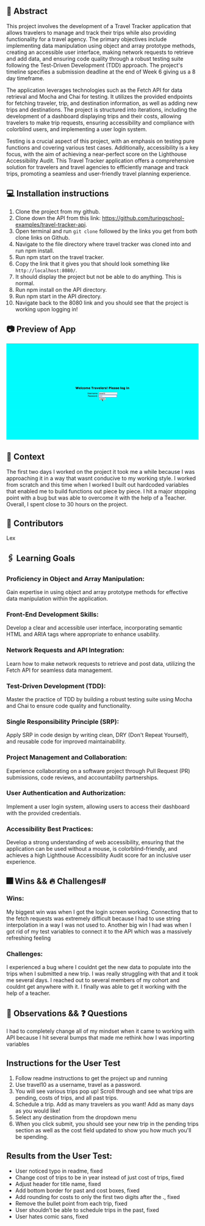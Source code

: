 ## 💭 Abstract
This project involves the development of a Travel Tracker application that allows travelers to manage and track their trips while also providing functionality for a travel agency. The primary objectives include implementing data manipulation using object and array prototype methods, creating an accessible user interface, making network requests to retrieve and add data, and ensuring code quality through a robust testing suite following the Test-Driven Development (TDD) approach. The project's timeline specifies a submission deadline at the end of Week 6 giving us a 8 day timeframe.

The application leverages technologies such as the Fetch API for data retrieval and Mocha and Chai for testing. It utilizes the provided endpoints for fetching traveler, trip, and destination information, as well as adding new trips and destinations. The project is structured into iterations, including the development of a dashboard displaying trips and their costs, allowing travelers to make trip requests, ensuring accessibility and compliance with colorblind users, and implementing a user login system.

Testing is a crucial aspect of this project, with an emphasis on testing pure functions and covering various test cases. Additionally, accessibility is a key focus, with the aim of achieving a near-perfect score on the Lighthouse Accessibility Audit. This Travel Tracker application offers a comprehensive solution for travelers and travel agencies to efficiently manage and track trips, promoting a seamless and user-friendly travel planning experience.

## 💻 Installation instructions
1. Clone the project from my github.
2. Clone down the API from this link: https://github.com/turingschool-examples/travel-tracker-api.
3. Open terminal and run `git clone` followed by the links you get from both clone links on Github.
4. Navigate to the file directory where travel tracker was cloned into and run npm install.
5. Run npm start on the travel tracker. 
6. Copy the link that it gives you that should look something like `http://localhost:8080/`.
7. It should display the project but not be able to do anything. This is normal.
8. Run npm install on the API directory.
9. Run npm start in the API directory.
10. Navigate back to the 8080 link and you should see that the project is working upon logging in! 

## 📷 Preview of App
![sample video of the project](https://github.com/Jesuitman/m2-travel-tracker/blob/main/Travel%20Tracker%20gif.gif)
## 🍎 Context
The first two days I worked on the project it took me a while because I was approaching it in a way that wasnt conducive to my working style. I worked from scratch and this time when I worked I built out hardcoded variables that enabled me to build functions out piece by piece. I hit a major stopping point with a bug but was able to overcome it with the help of a Teacher. Overall, I spent close to 30 hours on the project.

## 🧠 Contributors
Lex

## 🖇️ Learning Goals
### Proficiency in Object and Array Manipulation: 
Gain expertise in using object and array prototype methods for effective data manipulation within the application.

### Front-End Development Skills: 
Develop a clear and accessible user interface, incorporating semantic HTML and ARIA tags where appropriate to enhance usability.

### Network Requests and API Integration: 
Learn how to make network requests to retrieve and post data, utilizing the Fetch API for seamless data management.

### Test-Driven Development (TDD): 
Master the practice of TDD by building a robust testing suite using Mocha and Chai to ensure code quality and functionality.

### Single Responsibility Principle (SRP): 
Apply SRP in code design by writing clean, DRY (Don't Repeat Yourself), and reusable code for improved maintainability.

### Project Management and Collaboration: 
Experience collaborating on a software project through Pull Request (PR) submissions, code reviews, and accountability partnerships.

### User Authentication and Authorization: 
Implement a user login system, allowing users to access their dashboard with the provided credentials.

### Accessibility Best Practices: 
Develop a strong understanding of web accessibility, ensuring that the application can be used without a mouse, is colorblind-friendly, and achieves a high Lighthouse Accessibility Audit score for an inclusive user experience.

## 🎆 Wins && 🔥 Challenges#
### Wins:
My biggest win was when I got the login screen working. Connecting that to the fetch requests was extremely difficult because I had to use string interpolation in a way I was not used to. Another big win I had was when I got rid of my test variables to connect it to the API which was a massively refreshing feeling

### Challenges: 
I experienced a bug where I couldnt get the new data to populate into the trips when I submitted a new trip. I was really struggling with that and it took me several days. I reached out to several members of my cohort and couldnt get anywhere with it. I finally was able to get it working with the help of a teacher.

## 📝 Observations && ❓ Questions
I had to completely change all of my mindset when it came to working with API because I hit several bumps that made me rethink how I was importing variables

## Instructions for the User Test
1. Follow readme instructions to get the project up and running
2. Use travel10 as a username, travel as a password. 
3. You will see various trips pop up! Scroll through and see what trips are pending, costs of trips, and all past trips. 
4. Schedule a trip. Add as many travelers as you want! Add as many days as you would like!
5. Select any destination from the dropdown menu 
6. When you click submit, you should see your new trip in the pending trips section as well as the cost field updated to show you how much you'll be spending.


## Results from the User Test:
- User noticed typo in readme, fixed
- Change cost of trips to be in year instead of just cost of trips, fixed
- Adjust header for title name, fixed
- Add bottom border for past and cost boxes, fixed
- Add rounding for costs to only the first two digits after the ., fixed
- Remove the bullet point from each trip, fixed
- User shouldn’t be able to schedule trips in the past, fixed
- User hates comic sans, fixed